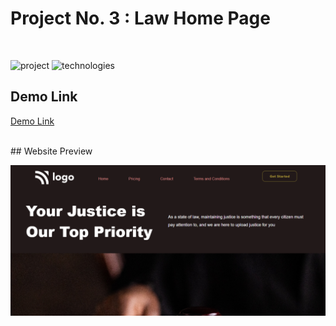 # Project No. 3 : Law Home Page

</br>

![project](https://img.shields.io/badge/Live--Class--Project--3%3A%20-Law%20Home%20Page-brightgreen) ![technologies](https://img.shields.io/badge/Technology-HTML%2FCSS-orange)

## Demo Link

[Demo Link](https://live-class-project-three.netlify.app/)

</br>
## Website Preview

![preview](./assets/live-class-project-3-law-home-page.png)
